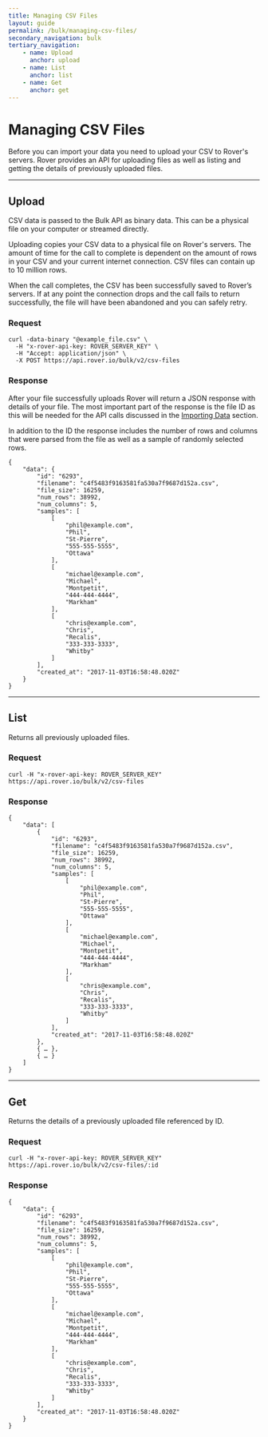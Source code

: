 ```yaml
---
title: Managing CSV Files
layout: guide
permalink: /bulk/managing-csv-files/
secondary_navigation: bulk
tertiary_navigation:
    - name: Upload
      anchor: upload
    - name: List
      anchor: list
    - name: Get
      anchor: get
---
```


# Managing CSV Files

Before you can import your data you need to upload your CSV to Rover's servers. Rover provides an API for uploading files as well as listing and getting the details of previously uploaded files.

---

## Upload

CSV data is passed to the Bulk API as binary data. This can be a physical file on your computer or streamed directly.

Uploading copies your CSV data to a physical file on Rover's servers. The amount of time for the call to complete is dependent on the amount of rows in your CSV and your current internet connection. CSV files can contain up to 10 million rows.

When the call completes, the CSV has been successfully saved to Rover’s servers. If at any point the connection drops and the call fails to return successfully, the file will have been abandoned and you can safely retry.

### Request

```
curl -data-binary "@example_file.csv" \
  -H "x-rover-api-key: ROVER_SERVER_KEY" \
  -H "Accept: application/json" \
  -X POST https://api.rover.io/bulk/v2/csv-files
```

### Response

After your file successfully uploads Rover will return a JSON response with details of your file. The most important part of the response is the file ID as this will be needed for the API calls discussed in the <a href="{{ site.baseurl }}{% link bulk/profile-data.md %}#importing-data">Importing Data</a> section.

In addition to the ID the response includes the number of rows and columns that were parsed from the file as well as a sample of randomly selected rows.

```
{
    "data": {
        "id": "6293",
        "filename": "c4f5483f9163581fa530a7f9687d152a.csv",
        "file_size": 16259,
        "num_rows": 38992,
        "num_columns": 5,
        "samples": [
            [
                "phil@example.com",
                "Phil",
                "St-Pierre",
                "555-555-5555",
                "Ottawa"
            ],
            [
                "michael@example.com",
                "Michael",
                "Montpetit",
                "444-444-4444",
                "Markham"
            ],
            [
                "chris@example.com",
                "Chris",
                "Recalis",
                "333-333-3333",
                "Whitby"
            ]
        ],
        "created_at": "2017-11-03T16:58:48.020Z"
    }
}
```

---

## List

Returns all previously uploaded files.

### Request

```
curl -H "x-rover-api-key: ROVER_SERVER_KEY" https://api.rover.io/bulk/v2/csv-files
```

### Response

```
{
    "data": [
        {
            "id": "6293",
            "filename": "c4f5483f9163581fa530a7f9687d152a.csv",
            "file_size": 16259,
            "num_rows": 38992,
            "num_columns": 5,
            "samples": [
                [
                    "phil@example.com",
                    "Phil",
                    "St-Pierre",
                    "555-555-5555",
                    "Ottawa"
                ],
                [
                    "michael@example.com",
                    "Michael",
                    "Montpetit",
                    "444-444-4444",
                    "Markham"
                ],
                [
                    "chris@example.com",
                    "Chris",
                    "Recalis",
                    "333-333-3333",
                    "Whitby"
                ]
            ],
            "created_at": "2017-11-03T16:58:48.020Z"
        },
        { … },
        { … }
    ]
}
```

---

## Get

Returns the details of a previously uploaded file referenced by ID.

### Request

```
curl -H "x-rover-api-key: ROVER_SERVER_KEY" https://api.rover.io/bulk/v2/csv-files/:id
```

### Response

```
{
    "data": {
        "id": "6293",
        "filename": "c4f5483f9163581fa530a7f9687d152a.csv",
        "file_size": 16259,
        "num_rows": 38992,
        "num_columns": 5,
        "samples": [
            [
                "phil@example.com",
                "Phil",
                "St-Pierre",
                "555-555-5555",
                "Ottawa"
            ],
            [
                "michael@example.com",
                "Michael",
                "Montpetit",
                "444-444-4444",
                "Markham"
            ],
            [
                "chris@example.com",
                "Chris",
                "Recalis",
                "333-333-3333",
                "Whitby"
            ]
        ],
        "created_at": "2017-11-03T16:58:48.020Z"
    }
}
```
